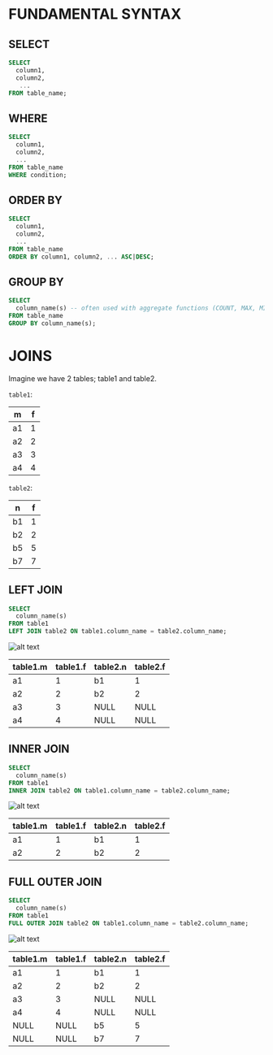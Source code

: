 # FUNDAMENTAL SYNTAX

## SELECT
```sql
SELECT 
  column1, 
  column2, 
   ...
FROM table_name;
```

## WHERE
```sql
SELECT 
  column1, 
  column2, 
  ...
FROM table_name
WHERE condition;
```

## ORDER BY
```sql
SELECT 
  column1, 
  column2, 
  ...
FROM table_name
ORDER BY column1, column2, ... ASC|DESC;
```

## GROUP BY
```sql
SELECT 
  column_name(s) -- often used with aggregate functions (COUNT, MAX, MIN, SUM, ...)
FROM table_name
GROUP BY column_name(s);
```

# JOINS

Imagine we have 2 tables; table1 and table2.

`table1`:

| m  | f |
|----|---|
| a1 | 1 |
| a2 | 2 |
| a3 | 3 |
| a4 | 4 |


`table2`:

| n  | f |
|----|---|
| b1 | 1 |
| b2 | 2 |
| b5 | 5 |
| b7 | 7 |


## LEFT JOIN
```sql
SELECT 
  column_name(s)
FROM table1
LEFT JOIN table2 ON table1.column_name = table2.column_name;
```
![alt text](https://www.w3schools.com/sql/img_leftjoin.gif "Title Text")

| table1.m | table1.f | table2.n | table2.f |
|----------|----------|----------|----------|
| a1       | 1        | b1       | 1        |
| a2       | 2        | b2       | 2        |
| a3       | 3        | NULL     | NULL     |
| a4       | 4        | NULL     | NULL     |

## INNER JOIN
```sql
SELECT 
  column_name(s)
FROM table1
INNER JOIN table2 ON table1.column_name = table2.column_name;
```
![alt text](https://www.w3schools.com/sql/img_innerjoin.gif "Title Text")

| table1.m | table1.f | table2.n | table2.f |
|----------|----------|----------|----------|
| a1       | 1        | b1       | 1        |
| a2       | 2        | b2       | 2        |

## FULL OUTER JOIN
```sql
SELECT 
  column_name(s)
FROM table1
FULL OUTER JOIN table2 ON table1.column_name = table2.column_name;
```
![alt text](https://www.w3schools.com/sql/img_fulljoin.gif "Title Text")

| table1.m | table1.f | table2.n | table2.f |
|----------|----------|----------|----------|
| a1       | 1        | b1       | 1        |
| a2       | 2        | b2       | 2        |
| a3       | 3        | NULL     | NULL     |
| a4       | 4        | NULL     | NULL     |
| NULL     | NULL     | b5       | 5        |
| NULL     | NULL     | b7       | 7        |
